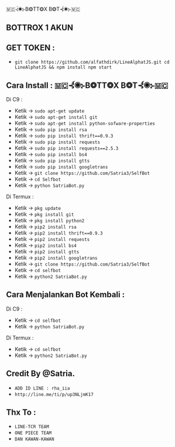 🇲🇨⊰์◉⊱B❂TT❂X B❂T⊰์◉⊱🇲🇨

BOTTROX 1 AKUN
------
GET TOKEN :
------
- `git clone https://github.com/alfathdirk/LineAlphatJS.git
cd LineAlphatJS && npm install
npm start`

Cara Install : 🇲🇨⊰์◉⊱B❂TT❂X B❂T⊰์◉⊱🇲🇨
------

Di C9 :
- Ketik -> `sudo apt-get update`
- Ketik -> `sudo apt-get install git`
- Ketik -> `sudo apt-get install python-sofware-properties`
- Ketik -> `sudo pip install rsa`
- Ketik -> `sudo pip install thrift==0.9.3`
- Ketik -> `sudo pip install requests`
- Ketik -> `sudo pip install requests==2.5.3`
- Ketik -> `sudo pip install bs4`
- Ketik -> `sudo pip install gtts`
- Ketik -> `sudo pip install googletrans`
- Ketik -> `git clone https://github.com/Satria3/SelfBot`
- Ketik -> `cd Selfbot`
- Ketik -> `python SatriaBot.py`

Di Termux :

- Ketik -> `pkg update`
- Ketik -> `pkg install git`
- Ketik -> `pkg install python2`
- Ketik -> `pip2 install rsa`
- Ketik -> `pip2 install thrift==0.9.3`
- Ketik -> `pip2 install requests`
- Ketik -> `pip2 install bs4`
- Ketik -> `pip2 install gtts`
- Ketik -> `pip2 install googletrans`
- Ketik -> `git clone https://github.com/Satria3/SelfBot`
- Ketik -> `cd selfbot`
- Ketik -> `python2 SatriaBot.py`

Cara Menjalankan Bot Kembali :
------
Di C9 :
- Ketik -> `cd selfbot`
- Ketik -> `python SatriaBot.py`

Di Termux :
- Ketik -> `cd selfbot`
- Ketik -> `python2 SatriaBot.py`


Credit By @Satria.
------
- `ADD ID LINE : rha_iia`
- `http://line.me/ti/p/up3NLjmK17`

Thx To :
------
- `LINE-TCR TEAM`
- `ONE PIECE TEAM`
- `DAN KAWAN-KAWAN`
